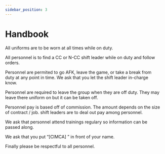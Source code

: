 ```yaml
---
sidebar_position: 3
---
```


# Handbook

All uniforms are to be worn at all times while on duty.

All personnel is to find a CC or N-CC shift leader while on duty and follow orders.

Personnel are permited to go AFK, leave the game, or take a break from duty at any point in time. We ask that you let the shift leader in-charge know.

Personnel are required to leave the group when they are off duty. They may leave there uniform on but it can be taken off.

Personnel pay is based off of commission. The amount depends on the size of contract / job. shift leaders are to deal out pay among personnel. 

We ask that personnel attend trainings regulary so information can be passed along.

We ask that you put “[CIMCA] ” in front of your name.

Finally please be respectful to all personnel.

